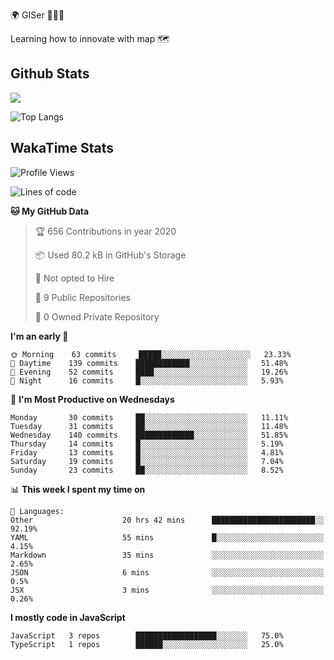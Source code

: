 🌍 GISer 👨🏻‍💻

Learning how to innovate with map 🗺

## Github Stats

![](https://github-readme-stats.vercel.app/api?username=lkcozy&show_icons=true&theme=tokyonight&hide_title=true)

![Top Langs](https://github-readme-stats.vercel.app/api/top-langs/?username=lkcozy&layout=compact&theme=tokyonight)

## WakaTime Stats

<!--START_SECTION:waka-->
![Profile Views](http://img.shields.io/badge/Profile%20Views-50-blue)

![Lines of code](https://img.shields.io/badge/From%20Hello%20World%20I've%20written-300620%20Lines%20of%20code-blue)

**🐱 My GitHub Data** 

> 🏆 656 Contributions in year 2020
 > 
> 📦 Used 80.2 kB in GitHub's Storage 
 > 
> 🚫 Not opted to Hire
 > 
> 📜 9 Public Repositories 
 > 
> 🔑 0 Owned Private Repository 
 > 
**I'm an early 🐤** 

```text
🌞 Morning    63 commits     █████░░░░░░░░░░░░░░░░░░░░   23.33% 
🌆 Daytime    139 commits    ████████████░░░░░░░░░░░░░   51.48% 
🌃 Evening    52 commits     ████░░░░░░░░░░░░░░░░░░░░░   19.26% 
🌙 Night      16 commits     █░░░░░░░░░░░░░░░░░░░░░░░░   5.93%

```
📅 **I'm Most Productive on Wednesdays** 

```text
Monday       30 commits     ██░░░░░░░░░░░░░░░░░░░░░░░   11.11% 
Tuesday      31 commits     ██░░░░░░░░░░░░░░░░░░░░░░░   11.48% 
Wednesday    140 commits    █████████████░░░░░░░░░░░░   51.85% 
Thursday     14 commits     █░░░░░░░░░░░░░░░░░░░░░░░░   5.19% 
Friday       13 commits     █░░░░░░░░░░░░░░░░░░░░░░░░   4.81% 
Saturday     19 commits     █░░░░░░░░░░░░░░░░░░░░░░░░   7.04% 
Sunday       23 commits     ██░░░░░░░░░░░░░░░░░░░░░░░   8.52%

```


📊 **This week I spent my time on** 

```text
💬 Languages: 
Other                    20 hrs 42 mins      ███████████████████████░░   92.19% 
YAML                     55 mins             █░░░░░░░░░░░░░░░░░░░░░░░░   4.15% 
Markdown                 35 mins             ░░░░░░░░░░░░░░░░░░░░░░░░░   2.65% 
JSON                     6 mins              ░░░░░░░░░░░░░░░░░░░░░░░░░   0.5% 
JSX                      3 mins              ░░░░░░░░░░░░░░░░░░░░░░░░░   0.26%

```

**I mostly code in JavaScript** 

```text
JavaScript   3 repos        ██████████████████░░░░░░░   75.0% 
TypeScript   1 repos        ██████░░░░░░░░░░░░░░░░░░░   25.0%

```



<!--END_SECTION:waka-->

